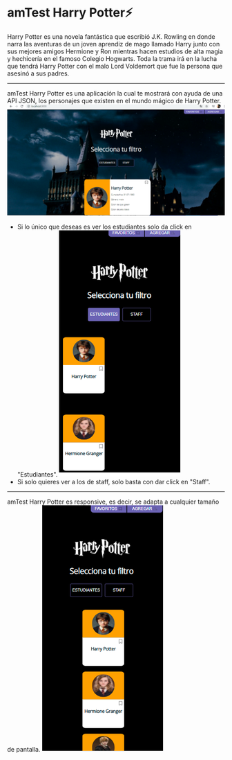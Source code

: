 # amTest Harry Potter⚡
Harry Potter es una novela fantástica que escribió J.K. Rowling en donde narra las aventuras de un joven aprendiz de mago llamado Harry junto con sus mejores amigos Hermione y Ron mientras hacen estudios de alta magia y hechicería en el famoso Colegio Hogwarts.
Toda la trama irá en la lucha que tendrá Harry Potter con el malo Lord Voldemort que fue la persona que asesinó a sus padres.
__________________________________________________________________________________________________________________________________________________________________________________
amTest Harry Potter es una aplicación la cual te mostrará con ayuda de una API JSON, los personajes que existen en el mundo mágico de Harry Potter.
![](/testhp/src/assets/imagen1.png) 
- Si lo único que deseas es ver los estudiantes solo da click en "Estudiantes".
![](/testhp/src/assets/imagen3.png) 
- Si solo quieres ver a los de staff, solo basta con dar click en "Staff".
___________________________________________________________________________________________________________________________________________________________________________________
amTest Harry Potter es responsive, es decir, se adapta a cualquier tamaño de pantalla. ![](/testhp/src/assets/imagen2.png) 

